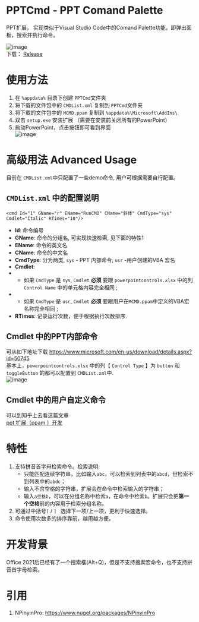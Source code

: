 # PPTCmd - PPT Comand Palette
PPT扩展， 实现类似于Visual Studio Code中的Comand Palette功能，即弹出面板，搜索并执行命令。  

![image](https://github.com/user-attachments/assets/d9d16521-7dca-487e-83fe-7dac72765a28)  
下载： [Release](https://github.com/valuex/PPTCmd/releases)

# 使用方法
1. 在 `%appdata%` 目录下创建 `PPTCmd`文件夹  
2. 将下载的文件包中的 `CMDList.xml` 复制到 `PPTCmd`文件夹
3. 将下载的文件包中的 `MCMD.ppam` 复制到 `%appdata%\Microsoft\AddIns\` 
4. 双击 `setup.exe` 安装扩展 （需要在安装前关闭所有的PowerPoint）
5. 启动PowerPoint，点击按钮即可看到界面  
  ![image](https://github.com/user-attachments/assets/6f8990cf-6e6f-4c21-9543-e9250be5693a)


# 高级用法 Advanced Usage
目前在 `CMDList.xml`中只配置了一些demo命令, 用户可根据需要自行配置。

##  `CMDList.xml` 中的配置说明
`<cmd Id="1" GName="r" EName="RunCMD" CName="斜体" CmdType="sys" Cmdlet="Italic" RTimes="10"/>`
- **Id**: 命令编号
- **GName**: 命令的分组名, 可实现快速检索, 见下面的特性1
- **EName**: 命令的英文名
- **CName**: 命令的中文名
- **CmdType**: 分为两类, `sys` - PPT 内部命令, `usr` -用户创建的VBA 宏名  
- **Cmdlet**:
- - 如果 `CmdType` 是 `sys`,  `Cmdlet` **必须** 要跟 `powerpointcontrols.xlsx` 中的列 `Control Name` 中的单元格内容完全相同 ;
- - 如果 `CmdType` 是 `usr`,  `Cmdlet` **必须** 要跟用户在`MCMD.ppam`中定义的VBA宏名称完全相同 ;
- **RTimes**: 记录运行次数，便于根据执行次数排序.
## **Cmdlet** 中的PPT内部命令
可从如下地址下载 
https://www.microsoft.com/en-us/download/details.aspx?id=50745  
基本上，`powerpointcontrols.xlsx` 中的列【 `Control Type` 】为 `button` 和 `toggleButton` 的都可以配置到 `CMDList.xml`中.   
![image](https://github.com/user-attachments/assets/b39d4801-a22a-44c0-8219-a6b23b12a773)
## **Cmdlet** 中的用户自定义命令
可以到知乎上去看这篇文章  
[ppt 扩展（ppam ）开发](https://zhuanlan.zhihu.com/p/711155305)
# 特性
1. 支持拼音首字母检索命令。检索说明:
   - 只能匹配连续字符串，比如输入`abc`，可以检索到列表中的`abcd`，但检索不到列表中的`abdc`；
   - 输入不含空格的字符串，扩展会在命令中检索输入的字符串；
   - 输入`a空格b`，可以在分组名称中检索`a`，在命令中检索`b`。扩展只会把**第一个空格**前的内容用于检索分组名称。
 2. 可通过中括号`[` /  `] ` 选择下一项/上一项，更利于快速选择。
 3. 命令使用次数多的排序靠前，越用越方便。

# 开发背景
Office 2021后已经有了一个搜索框(Alt+Q)，但是不支持搜索宏命令，也不支持拼音首字母检索。
# 引用
1. NPinyinPro: https://www.nuget.org/packages/NPinyinPro

